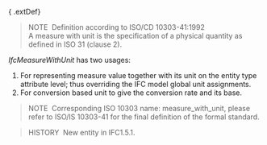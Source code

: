 ﻿{ .extDef}
> NOTE&nbsp; Definition according to ISO/CD 10303-41:1992  
> A measure with unit is the specification of a physical quantity as defined in ISO 31 (clause 2).

_IfcMeasureWithUnit_ has two usages:  
1. For representing measure value together with its unit on the entity type attribute level; thus overriding the IFC model global unit assignments.  
2. For conversion based unit to give the conversion rate and its base.

> NOTE&nbsp; Corresponding ISO 10303 name: measure_with_unit, please refer to ISO/IS 10303-41 for the final definition of the formal standard.

> HISTORY&nbsp; New entity in IFC1.5.1.
